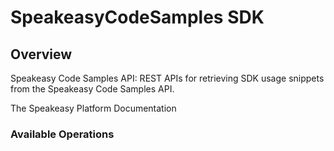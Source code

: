 # SpeakeasyCodeSamples SDK

## Overview

Speakeasy Code Samples API: REST APIs for retrieving SDK usage snippets from the Speakeasy Code Samples API.


The Speakeasy Platform Documentation
</docs>

### Available Operations
